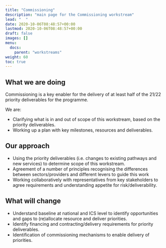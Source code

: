```yaml
---
title: "Commissioning"
description: "main page for the Commissioning workstream"
lead: "  "
date: 2020-10-06T08:48:57+00:00
lastmod: 2020-10-06T08:48:57+00:00
draft: false
images: []
menu:
  docs:
    parent: "workstreams"
weight: 60
toc: true
---
```


## What we are doing

Commissioning is a key enabler for the delivery of at least half of the 21/22
priority deliverables for the programme.

We are:
* Clarifying what is in and out of scope of this workstream, based on the
priority deliverables.
* Working up a plan with key milestones, resources and deliverables.

## Our approach

* Using the priority deliverables (i.e. changes to existing pathways and new
services) to determine scope of this workstream.
* Agreement of a number of principles recognising the differences between
sectors/providers and different levers to guide this work
* Working collaboratively with representatives from key stakeholders to
agree requirements and understanding appetite for risk/deliverability.

## What will change

* Understand baseline at national and ICS level to identify opportunities and
gaps to (re)allocate resource and deliver priorities.
* Identify financing and contracting/delivery requirements for priority
deliverables.
* Identification of commissioning mechanisms to enable delivery of priorities.
